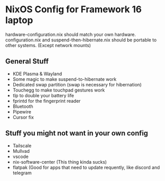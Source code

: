 # NixOS Config for Framework 16 laptop

hardware-configuration.nix should match your own hardware. configuration.nix and suspend-then-hibernate.nix should be portable to other systems. (Except network mounts)
  
## General Stuff
- KDE Plasma & Wayland
- Some magic to make suspend-to-hibernate work
- Dedicated swap partition (swap is necessary for hibernation)
- Touchegg to make touchpad gestures work
- tlp to double your battery life
- fprintd for the fingerprint reader
- Bluetooth
- Pipewire
- Cursor fix

## Stuff you might not want in your own config
- Tailscale
- Mullvad
- vscode
- nix-software-center (This thing kinda sucks)
- flatpak (Good for apps that need to update requently, like discord and telegram

  
